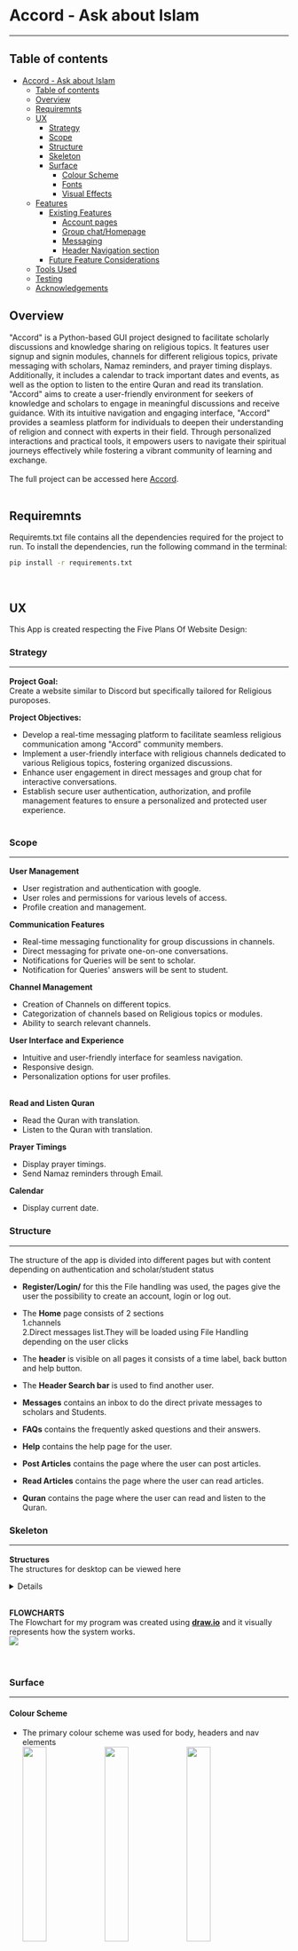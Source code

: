 # Accord - Ask about Islam

<!-- <img src="docs/read-me-images/mock-up.png" ><br> -->

<hr>

## Table of contents

- [Accord - Ask about Islam](#code-innovate-chat-hub---group-chat-app)
  - [Table of contents](#table-of-contents)
  - [Overview](#overview)
  - [Requiremnts](#requiremnts)
  - [UX](#ux)
    - [Strategy](#strategy)
    - [Scope](#scope)
    - [Structure](#structure)
    - [Skeleton](#skeleton)
    - [Surface](#surface)
      - [Colour Scheme](#colour-scheme)
      - [Fonts](#fonts)
      - [Visual Effects](#visual-effects)
  - [Features](#features)
    - [Existing Features](#existing-features)
      - [Account pages](#account-pages)
      - [Group chat/Homepage](#group-chathomepage)
      - [Messaging](#messaging)
      - [Header Navigation section](#header-navigation-section)
    - [Future Feature Considerations](#future-feature-considerations)
  - [Tools Used](#tools-used)
  - [Testing](#testing)
  - [Acknowledgements](#acknowledgements)

## Overview

"Accord" is a Python-based GUI project designed to facilitate scholarly discussions and knowledge sharing on religious topics. It features user signup and signin modules, channels for different religious topics, private messaging with scholars, Namaz reminders, and prayer timing displays. Additionally, it includes a calendar to track important dates and events, as well as the option to listen to the entire Quran and read its translation. "Accord" aims to create a user-friendly environment for seekers of knowledge and scholars to engage in meaningful discussions and receive guidance. With its intuitive navigation and engaging interface, "Accord" provides a seamless platform for individuals to deepen their understanding of religion and connect with experts in their field. Through personalized interactions and practical tools, it empowers users to navigate their spiritual journeys effectively while fostering a vibrant community of learning and exchange.
<br><br>
The full project can be accessed here [Accord](https://github.com/NoorFatimaAfzal/Accord/tree/main).
<br><br>

## Requiremnts

Requiremts.txt file contains all the dependencies required for the project to run. To install the dependencies, run the following command in the terminal:<br>
```bash
pip install -r requirements.txt
```
<br>

## UX

This App is created respecting the Five Plans Of Website Design:<br>

### Strategy<hr>

**Project Goal:**
<br>
Create a website similar to Discord but specifically tailored for Religious puroposes.

**Project Objectives:**<br>

- Develop a real-time messaging platform to facilitate seamless religious communication among "Accord" community members.
- Implement a user-friendly interface with religious channels dedicated to various Religious topics, fostering organized discussions.
- Enhance user engagement in direct messages and group chat for interactive conversations.
- Establish secure user authentication, authorization, and profile management features to ensure a personalized and protected user experience.
  <br><br>

### Scope<hr>

**User Management**

- User registration and authentication with google.
- User roles and permissions for various levels of access.
- Profile creation and management.

**Communication Features**

- Real-time messaging functionality for group discussions in channels.
- Direct messaging for private one-on-one conversations.
- Notifications for Queries will be sent to scholar.
- Notification for Queries' answers will be sent to student.

**Channel Management**

- Creation of Channels on different topics.
- Categorization of channels based on Religious topics or modules.
- Ability to search relevant channels.

**User Interface and Experience**

- Intuitive and user-friendly interface for seamless navigation.
- Responsive design.
- Personalization options for user profiles.<br><br>

**Read and Listen Quran**

- Read the Quran with translation.
- Listen to the Quran with translation.

**Prayer Timings**

- Display prayer timings.
- Send Namaz reminders through Email.

**Calendar**

- Display current date.

### Structure<hr>

The structure of the app is divided into different pages but with content depending on authentication and scholar/student status <br>

- **Register/Login/** for this the File handling was used, the pages give the user the possibility to create an account, login or log out.<br>

- The **Home** page consists of 2 sections <br> 1.channels <br> 2.Direct messages list.They will be loaded using File Handling depending on the user clicks<br>

- The **header** is visible on all pages it consists of a time label, back button and help button. <br>

- The **Header Search bar** is used to find another user.<br>

- **Messages** contains an inbox to do the direct private messages to scholars and Students. <br>

- **FAQs** contains the frequently asked questions and their answers.<br>

- **Help** contains the help page for the user.<br>

- **Post Articles** contains the page where the user can post articles.<br>

- **Read Articles** contains the page where the user can read articles.<br>

- **Quran** contains the page where the user can read and listen to the Quran.<br>

### Skeleton<hr>

**Structures**<br>
The structures for desktop can be viewed here<br>

<details>
  <h4>Loading page</h4>
  <img src="readmePics/loading.jpg"><br>
  <h4>Sign up page</h4>
  <img src="readmePics/signup.jpg"><br>
  <h4>Login page</h4>
  <img src="readmePics/Login.jpg"><br>
  <h4>Channels list</h4>
  <img src="readmePics/listOfChannels.jpg"><br>
  <h4>Help Page</h4>
  <img src="readmePics/help.jpg"><br>
  <h4>Post Articles</h4>
  <img src="readmePics/PArticles.jpg"><br>
  <h4>Read Articles</h4>
  <img src="readmePics/RArticles.jpg"><br>
  <h4>FAQs</h4>
  <img src="readmePics/FAQs.jpg"><br>
  <h4>Quran</h4>
  <img src="readmePics/Q.jpg"><br>
</details><br>

**FLOWCHARTS**<br>
The Flowchart for my program was created using <b>[draw.io](https://app.diagrams.net/)</b> and it visually represents how the system works.<br>
<img src="flowchart/flow.png"><br>
<br><br>

### Surface<hr>

#### Colour Scheme

- The primary colour scheme was used for body, headers and nav elements<br>
  <img src="color-scheme/clr1.jpg" width="30%">
  <img src="color-scheme/clr2.png" width="30%">
  <img src="color-scheme/clr3.jpeg" width="30%">
  <img src="color-scheme/clr4.png" width="30%">
  <img src="color-scheme/clr5.png" width="30%">
  <br>

- The secondary colour scheme was used for buttons, warnings, errors or for highlighting important information.<br>
  <img src="color-scheme/clr6.png" width="30%">
  <img src="color-scheme/clr7.png" width="30%">
  <img src="color-scheme/clr8.png" width="30%">
  <img src="color-scheme/clr9.png" width="30%">

#### Fonts

- The fonts I used for this site were imported from [Google Fonts](https://fonts.google.com/):<br>
  - **Roboto** - for the body text<br>
  - **Lato** - for the headings<br>
  - **Open Sans** - for the buttons<br>

#### Visual Effects

- **Box shadows** <br>
  Multiple box shadows were used for the cover, buttons and images. <br>

## Features

### Existing Features<hr>

#### Account pages

   - Implement secure user signup and signin modules.
   - Allow users to create and manage their profiles.
   - Differentiate between regular users and scholars/experts.
   - Provide user authentication and authorization features.
- Sign up page<br><br>
  <img src="readmePics/signup.jpg" width="60%"><br><br>
- Sign in page<br><br>
  <img src="readmePics/Login.jpg" width="60%"><br><br>

#### Group chat/Homepage

- On the group chat homepage the page will have interface like this.

  1. The channels list <br><br>
     - The channels will be of different religious topics.
     - The scholars and users will be able to do group chat. <br><br>
       <img src="readmePics/listOfChannels.jpg" width="60%"><br><br>
  2. The chat in a particular channel on which user has clicked.<br><br>
     <img src="readmePics/Cinside.jpg" width="60%"><br><br>

#### Messaging

- On the _Messages_ page, users can do private message to scholars in order to get their queries answered.
  <br><br>
  <img src="readmePics/Cinside.jpg" width="70%"><br><br>


### Future Feature Considerations<hr>

- Another feature would be voice and video calls

## Tools Used

[GitHub](https://github.com/) - used for hosting the source code of the program<br>
[Visual Studio](https://code.visualstudio.com/) - for writing and testing the code<br>
[Balsamiq](https://balsamiq.com/wireframes/) - for creating the wireframes<br>
[Draw.io](http://draw.io/) - used for creating the Flowchart and Database relational schema<br>
[Favicon.io](https://favicon.io/) - used for generating the website favicon<br>
[Font Awesome](https://fontawesome.com/) - for creating atractive UX with icons<br>
[Google Fonts](https://fonts.google.com/) - for typography<br>
[PEP8 Validator](http://pep8online.com/) - used for validating the python code<br>